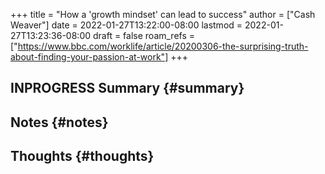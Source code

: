 +++
title = "How a 'growth mindset' can lead to success"
author = ["Cash Weaver"]
date = 2022-01-27T13:22:00-08:00
lastmod = 2022-01-27T13:23:36-08:00
draft = false
roam_refs = ["https://www.bbc.com/worklife/article/20200306-the-surprising-truth-about-finding-your-passion-at-work"]
+++

## <span class="org-todo todo INPROGRESS">INPROGRESS</span> Summary {#summary}


## Notes {#notes}


## Thoughts {#thoughts}
